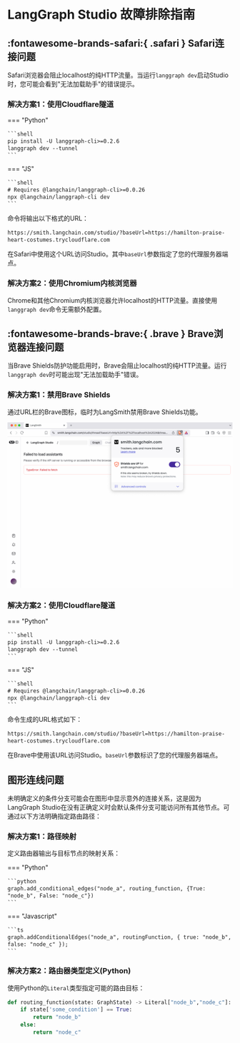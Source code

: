 # LangGraph Studio 故障排除指南

## :fontawesome-brands-safari:{ .safari } Safari连接问题

Safari浏览器会阻止localhost的纯HTTP流量。当运行`langgraph dev`启动Studio时，您可能会看到"无法加载助手"的错误提示。

### 解决方案1：使用Cloudflare隧道

=== "Python"

    ```shell
    pip install -U langgraph-cli>=0.2.6
    langgraph dev --tunnel
    ```

=== "JS"

    ```shell
    # Requires @langchain/langgraph-cli>=0.0.26
    npx @langchain/langgraph-cli dev
    ```

命令将输出以下格式的URL：

```shell
https://smith.langchain.com/studio/?baseUrl=https://hamilton-praise-heart-costumes.trycloudflare.com
```

在Safari中使用这个URL访问Studio。其中`baseUrl`参数指定了您的代理服务器端点。

### 解决方案2：使用Chromium内核浏览器

Chrome和其他Chromium内核浏览器允许localhost的HTTP流量。直接使用`langgraph dev`命令无需额外配置。

## :fontawesome-brands-brave:{ .brave } Brave浏览器连接问题

当Brave Shields防护功能启用时，Brave会阻止localhost的纯HTTP流量。运行`langgraph dev`时可能出现"无法加载助手"错误。

### 解决方案1：禁用Brave Shields

通过URL栏的Brave图标，临时为LangSmith禁用Brave Shields功能。

![Brave防护盾](./img/brave-shields.png)

### 解决方案2：使用Cloudflare隧道

=== "Python"

    ```shell
    pip install -U langgraph-cli>=0.2.6
    langgraph dev --tunnel
    ```

=== "JS"

    ```shell
    # Requires @langchain/langgraph-cli>=0.0.26
    npx @langchain/langgraph-cli dev
    ```

命令生成的URL格式如下：

```shell
https://smith.langchain.com/studio/?baseUrl=https://hamilton-praise-heart-costumes.trycloudflare.com
```

在Brave中使用该URL访问Studio。`baseUrl`参数标识了您的代理服务器端点。

## 图形连线问题

未明确定义的条件分支可能会在图形中显示意外的连接关系，这是因为LangGraph Studio在没有正确定义时会默认条件分支可能访问所有其他节点。可通过以下方法明确指定路由路径：

### 解决方案1：路径映射

定义路由器输出与目标节点的映射关系：

=== "Python"

    ```python
    graph.add_conditional_edges("node_a", routing_function, {True: "node_b", False: "node_c"})
    ```

=== "Javascript"

    ```ts
    graph.addConditionalEdges("node_a", routingFunction, { true: "node_b", false: "node_c" });
    ```

### 解决方案2：路由器类型定义(Python)

使用Python的`Literal`类型指定可能的路由目标：

```python
def routing_function(state: GraphState) -> Literal["node_b","node_c"]:
    if state['some_condition'] == True:
        return "node_b"
    else:
        return "node_c"
```